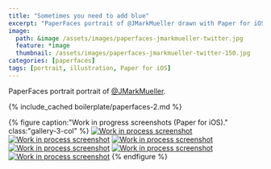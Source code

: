 ```yaml
---
title: "Sometimes you need to add blue"
excerpt: "PaperFaces portrait of @JMarkMueller drawn with Paper for iOS on an iPad."
image: 
  path: &image /assets/images/paperfaces-jmarkmueller-twitter.jpg 
  feature: *image
  thumbnail: /assets/images/paperfaces-jmarkmueller-twitter-150.jpg
categories: [paperfaces]
tags: [portrait, illustration, Paper for iOS]
---
```


PaperFaces portrait portrait of [@JMarkMueller](https://twitter.com/JMarkMueller).

{% include_cached boilerplate/paperfaces-2.md %}

{% figure caption:"Work in progress screenshots (Paper for iOS)." class:"gallery-3-col" %}
[![Work in process screenshot](/assets/images/paperfaces-jmarkmueller-process-1-600.jpg)](/assets/images/paperfaces-jmarkmueller-process-1-lg.jpg)
[![Work in process screenshot](/assets/images/paperfaces-jmarkmueller-process-2-600.jpg)](/assets/images/paperfaces-jmarkmueller-process-2-lg.jpg)
[![Work in process screenshot](/assets/images/paperfaces-jmarkmueller-process-3-600.jpg)](/assets/images/paperfaces-jmarkmueller-process-3-lg.jpg) [![Work in process screenshot](/assets/images/paperfaces-jmarkmueller-process-4-600.jpg)](/assets/images/paperfaces-jmarkmueller-process-4-lg.jpg)
[![Work in process screenshot](/assets/images/paperfaces-jmarkmueller-process-5-600.jpg)](/assets/images/paperfaces-jmarkmueller-process-5-lg.jpg)
[![Work in process screenshot](/assets/images/paperfaces-jmarkmueller-process-6-600.jpg)](/assets/images/paperfaces-jmarkmueller-process-6-lg.jpg)
{% endfigure %}
